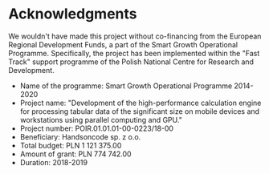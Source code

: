 # Acknowledgments

We wouldn't have made this project without co-financing from the European Regional Development Funds, a part of the Smart Growth Operational Programme. Specifically, the project has been implemented within the "Fast Track" support programme of the Polish National Centre for Research and Development.

* Name of the programme: Smart Growth Operational Programme 2014-2020
* Project name: "Development of the high-performance calculation engine for processing tabular data of the significant size on mobile devices and workstations using parallel computing and GPU."
* Project number: POIR.01.01.01-00-0223/18-00
* Beneficiary: Handsoncode sp. z o.o.
* Total budget: PLN 1 121 375.00
* Amount of grant: PLN 774 742.00
* Duration: 2018-2019

<img :src="$withBase('/eu-logos.png')">

